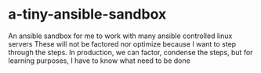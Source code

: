 # a-tiny-ansible-sandbox
An ansible sandbox for me to work with many ansible controlled linux servers
These will not be factored nor optimize because I want to step through the steps.
In production, we can factor, condense the steps, but for learning purposes, I have to know what need to be done
